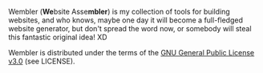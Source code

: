 Wembler (**We**bsite Asse**mbler**) is my collection of tools for building
websites, and who knows, maybe one day it will become a full-fledged website
generator, but don't spread the word now, or somebody will steal this
fantastic original idea! XD

Wembler is distributed under the terms of the
[GNU General Public License v3.0](http://www.gnu.org/copyleft/gpl.html)
(see LICENSE).
